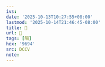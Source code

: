 ```yaml
---
ivs:
date: '2025-10-13T10:27:55+08:00'
lastmod: '2025-10-14T21:46:45-08:00'
title: 􂍾
url: 􂍾
tags: [隔]
hex: '9694'
src: DCCV
note:
---
```

